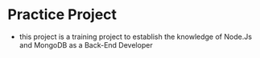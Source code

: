 # Practice Project
- this project is a training project to establish the knowledge of Node.Js and MongoDB as a Back-End Developer